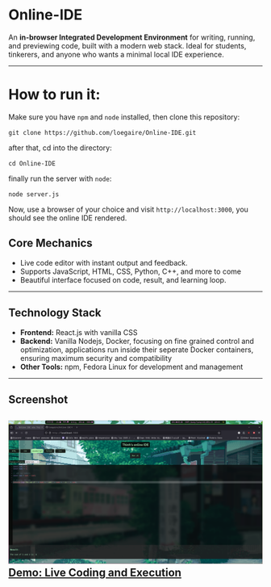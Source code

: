 # Online-IDE

An **in-browser Integrated Development Environment** for writing, running, and previewing code, built with a modern web stack. Ideal for students, tinkerers, and anyone who wants a minimal local IDE experience.

---
# How to run it:
Make sure you have `npm` and `node` installed, then clone this repository:
```
git clone https://github.com/loegaire/Online-IDE.git
```
after that, cd into the directory:
```
cd Online-IDE
```
finally run the server with `node`:
```
node server.js
```
Now, use a browser of your choice and visit `http://localhost:3000`, you should see the online IDE rendered.

## Core Mechanics

- Live code editor with instant output and feedback.
- Supports JavaScript, HTML, CSS, Python, C++, and more to come
- Beautiful interface focused on code, result, and learning loop.

---

## Technology Stack

- **Frontend:** React.js with vanilla CSS
- **Backend:** Vanilla Nodejs, Docker, focusing on fine grained control and optimization, applications run inside their seperate Docker containers, ensuring maximum security and compatibility
- **Other Tools:** npm, Fedora Linux for development and management

---

## Screenshot
![Screenshot of Online-IDE](demo_img.png)
[Demo: Live Coding and Execution](https://your-demo-link-2)
---
